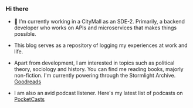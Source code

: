 ### Hi there

- 🔭 I’m currently working in a CityMall as an SDE-2. Primarily, a backend developer who works on APIs and microservices that makes things possible. 

- This blog serves as a repository of logging my experiences at work and life.

- Apart from development, I am interested in topics such as political theory, sociology and history. You can find me reading books, majorly non-fiction. I'm currently powering through the Stormlight Archive. [Goodreads](https://www.goodreads.com/sameerkolpekwar)

- I am also an avid podcast listener. Here's my latest list of podcasts on [PocketCasts](https://lists.pocketcasts.com/1f420f01-6343-442f-a736-33a0520c74ab)
